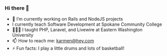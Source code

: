 ### Hi there 👋

- 🔭 I’m currently working on Rails and NodeJS projects
- I currently teach Software Development at Spokane Community College
- 👨🏾‍🏫 I taught PHP, Laravel, and Livewire at Eastern Washington University
- 📫 How to reach me: karmen@hey.com
- ⚡ Fun facts: I play a little drums and lots of basketball!
